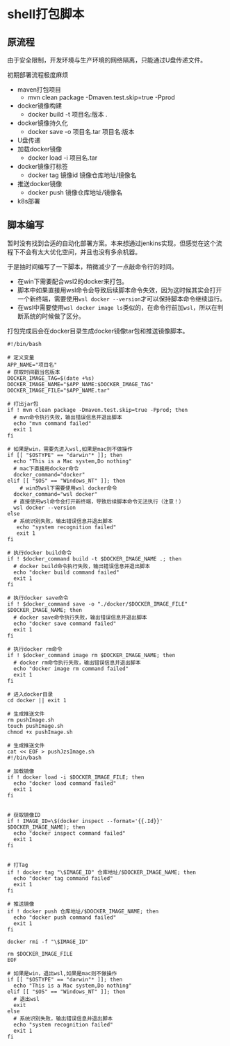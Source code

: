 # shell打包脚本

## 原流程

由于安全限制，开发环境与生产环境的网络隔离，只能通过U盘传递文件。

初期部署流程极度麻烦

- maven打包项目
  - mvn clean package -Dmaven.test.skip=true -Pprod
- docker镜像构建
  - docker build -t 项目名:版本 .
- docker镜像持久化
  - docker save -o 项目名.tar 项目名:版本
- U盘传递
- 加载docker镜像
  - docker load -i 项目名.tar
- docker镜像打标签
  - docker tag 镜像id 镜像仓库地址/镜像名
- 推送docker镜像
  - docker push 镜像仓库地址/镜像名
- k8s部署

## 脚本编写

暂时没有找到合适的自动化部署方案。本来想通过jenkins实现，但感觉在这个流程下不会有太大优化空间，并且也没有多余机器。

于是抽时间编写了一下脚本，稍微减少了一点敲命令行的时间。

- 在win下需要配合wsl2的docker来打包。
- 脚本中如果直接用wsl命令会导致后续脚本命令失效，因为这时候其实会打开一个新终端，需要使用`wsl docker --version`才可以保持脚本命令继续运行。
- 在wsl中需要使用`wsl docker image ls`类似的，在命令行前加`wsl`，所以在判断系统的时候做了区分。

打包完成后会在docker目录生成docker镜像tar包和推送镜像脚本。

```shell
#!/bin/bash

# 定义变量
APP_NAME="项目名"
# 获取时间戳当包版本
DOCKER_IMAGE_TAG=$(date +%s)
DOCKER_IMAGE_NAME="$APP_NAME:$DOCKER_IMAGE_TAG"
DOCKER_IMAGE_FILE="$APP_NAME.tar"

# 打出jar包
if ! mvn clean package -Dmaven.test.skip=true -Pprod; then
  # mvn命令执行失败，输出错误信息并退出脚本
  echo "mvn command failed"
  exit 1
fi

# 如果是win，需要先进入wsl,如果是mac则不做操作
if [[ "$OSTYPE" == "darwin"* ]]; then
  echo "This is a Mac system,Do nothing"
  # mac下直接用docker命令
  docker_command="docker"
elif [[ "$OS" == "Windows_NT" ]]; then
	# win的wsl下需要使用wsl docker命令
  docker_command="wsl docker"
  # 直接使用wsl命令会打开新终端，导致后续脚本命令无法执行（注意！）
  wsl docker --version
else
  # 系统识别失败，输出错误信息并退出脚本
   echo "system recognition failed"
   exit 1
fi

# 执行docker build命令
if ! $docker_command build -t $DOCKER_IMAGE_NAME .; then
  # docker build命令执行失败，输出错误信息并退出脚本
  echo "docker build command failed"
  exit 1
fi

# 执行docker save命令
if ! $docker_command save -o "./docker/$DOCKER_IMAGE_FILE" $DOCKER_IMAGE_NAME; then
  # docker save命令执行失败，输出错误信息并退出脚本
  echo "docker save command failed"
  exit 1
fi

# 执行docker rm命令
if ! $docker_command image rm $DOCKER_IMAGE_NAME; then
  # docker rm命令执行失败，输出错误信息并退出脚本
  echo "docker image rm command failed"
  exit 1
fi

# 进入docker目录
cd docker || exit 1

# 生成推送文件
rm pushImage.sh
touch pushImage.sh
chmod +x pushImage.sh

# 生成推送文件
cat << EOF > pushJzsImage.sh
#!/bin/bash

# 加载镜像
if ! docker load -i $DOCKER_IMAGE_FILE; then
  echo "docker load command failed"
  exit 1
fi


# 获取镜像ID
if ! IMAGE_ID=\$(docker inspect --format='{{.Id}}' $DOCKER_IMAGE_NAME); then
  echo "docker inspect command failed"
  exit 1
fi


# 打Tag
if ! docker tag "\$IMAGE_ID" 仓库地址/$DOCKER_IMAGE_NAME; then
  echo "docker tag command failed"
  exit 1
fi

# 推送镜像
if ! docker push 仓库地址/$DOCKER_IMAGE_NAME; then
  echo "docker push command failed"
  exit 1
fi

docker rmi -f "\$IMAGE_ID"

rm $DOCKER_IMAGE_FILE
EOF

# 如果是win，退出wsl,如果是mac则不做操作
if [[ "$OSTYPE" == "darwin"* ]]; then
  echo "This is a Mac system,Do nothing"
elif [[ "$OS" == "Windows_NT" ]]; then
  # 退出wsl
  exit
else
  # 系统识别失败，输出错误信息并退出脚本
  echo "system recognition failed"
  exit 1
fi
```

